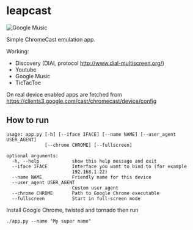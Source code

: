 # leapcast
![Google Music](http://screencloud.net//img/screenshots/3c17671ad386247d7dbd2f7395c4df77.png "Google Music")

Simple ChromeCast emulation app.

Working:

 - Discovery (DIAL protocol http://www.dial-multiscreen.org/)
 - Youtube
 - Google Music
 - TicTacToe

On real device enabled apps are fetched from https://clients3.google.com/cast/chromecast/device/config


## How to run

```
usage: app.py [-h] [--iface IFACE] [--name NAME] [--user_agent USER_AGENT]
              [--chrome CHROME] [--fullscreen]

optional arguments:
  -h, --help            show this help message and exit
  --iface IFACE         Interface you want to bind to (for example
                        192.168.1.22)
  --name NAME           Friendly name for this device
  --user_agent USER_AGENT
                        Custom user agent
  --chrome CHROME       Path to Google Chrome executable
  --fullscreen          Start in full-screen mode

```

Install Google Chrome, twisted and tornado then run

```./app.py --name "My super name"```
